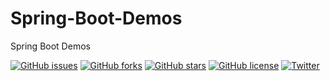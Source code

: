 # Spring-Boot-Demos
Spring Boot Demos

[![GitHub issues](https://img.shields.io/github/issues/JiaoHongwei/Spring-Boot-Demos.svg)](https://github.com/JiaoHongwei/Spring-Boot-Demos/issues)
[![GitHub forks](https://img.shields.io/github/forks/JiaoHongwei/Spring-Boot-Demos.svg)](https://github.com/JiaoHongwei/Spring-Boot-Demos/network)
[![GitHub stars](https://img.shields.io/github/stars/JiaoHongwei/Spring-Boot-Demos.svg)](https://github.com/JiaoHongwei/Spring-Boot-Demos/stargazers)
[![GitHub license](https://img.shields.io/github/license/JiaoHongwei/Spring-Boot-Demos.svg)](https://github.com/JiaoHongwei/Spring-Boot-Demos)
[![Twitter](https://img.shields.io/twitter/url/https/github.com/JiaoHongwei/Spring-Boot-Demos.svg?style=social)](https://twitter.com/intent/tweet?text=Wow:&url=https%3A%2F%2Fgithub.com%2FJiaoHongwei%2FSpring-Boot-Demos)

